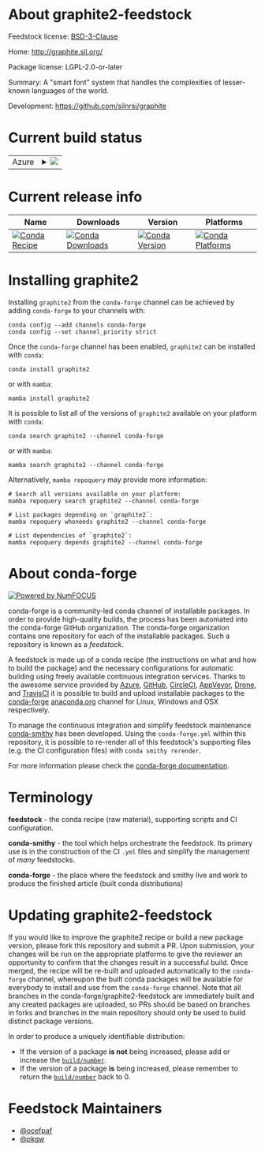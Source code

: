 About graphite2-feedstock
=========================

Feedstock license: [BSD-3-Clause](https://github.com/conda-forge/graphite2-feedstock/blob/main/LICENSE.txt)

Home: http://graphite.sil.org/

Package license: LGPL-2.0-or-later

Summary: A "smart font" system that handles the complexities of lesser-known languages of the world.

Development: https://github.com/silnrsi/graphite

Current build status
====================


<table>
    
  <tr>
    <td>Azure</td>
    <td>
      <details>
        <summary>
          <a href="https://dev.azure.com/conda-forge/feedstock-builds/_build/latest?definitionId=386&branchName=main">
            <img src="https://dev.azure.com/conda-forge/feedstock-builds/_apis/build/status/graphite2-feedstock?branchName=main">
          </a>
        </summary>
        <table>
          <thead><tr><th>Variant</th><th>Status</th></tr></thead>
          <tbody><tr>
              <td>linux_64</td>
              <td>
                <a href="https://dev.azure.com/conda-forge/feedstock-builds/_build/latest?definitionId=386&branchName=main">
                  <img src="https://dev.azure.com/conda-forge/feedstock-builds/_apis/build/status/graphite2-feedstock?branchName=main&jobName=linux&configuration=linux%20linux_64_" alt="variant">
                </a>
              </td>
            </tr><tr>
              <td>linux_aarch64</td>
              <td>
                <a href="https://dev.azure.com/conda-forge/feedstock-builds/_build/latest?definitionId=386&branchName=main">
                  <img src="https://dev.azure.com/conda-forge/feedstock-builds/_apis/build/status/graphite2-feedstock?branchName=main&jobName=linux&configuration=linux%20linux_aarch64_" alt="variant">
                </a>
              </td>
            </tr><tr>
              <td>linux_ppc64le</td>
              <td>
                <a href="https://dev.azure.com/conda-forge/feedstock-builds/_build/latest?definitionId=386&branchName=main">
                  <img src="https://dev.azure.com/conda-forge/feedstock-builds/_apis/build/status/graphite2-feedstock?branchName=main&jobName=linux&configuration=linux%20linux_ppc64le_" alt="variant">
                </a>
              </td>
            </tr><tr>
              <td>osx_64</td>
              <td>
                <a href="https://dev.azure.com/conda-forge/feedstock-builds/_build/latest?definitionId=386&branchName=main">
                  <img src="https://dev.azure.com/conda-forge/feedstock-builds/_apis/build/status/graphite2-feedstock?branchName=main&jobName=osx&configuration=osx%20osx_64_" alt="variant">
                </a>
              </td>
            </tr><tr>
              <td>osx_arm64</td>
              <td>
                <a href="https://dev.azure.com/conda-forge/feedstock-builds/_build/latest?definitionId=386&branchName=main">
                  <img src="https://dev.azure.com/conda-forge/feedstock-builds/_apis/build/status/graphite2-feedstock?branchName=main&jobName=osx&configuration=osx%20osx_arm64_" alt="variant">
                </a>
              </td>
            </tr><tr>
              <td>win_64</td>
              <td>
                <a href="https://dev.azure.com/conda-forge/feedstock-builds/_build/latest?definitionId=386&branchName=main">
                  <img src="https://dev.azure.com/conda-forge/feedstock-builds/_apis/build/status/graphite2-feedstock?branchName=main&jobName=win&configuration=win%20win_64_" alt="variant">
                </a>
              </td>
            </tr><tr>
              <td>win_arm64</td>
              <td>
                <a href="https://dev.azure.com/conda-forge/feedstock-builds/_build/latest?definitionId=386&branchName=main">
                  <img src="https://dev.azure.com/conda-forge/feedstock-builds/_apis/build/status/graphite2-feedstock?branchName=main&jobName=win&configuration=win%20win_arm64_" alt="variant">
                </a>
              </td>
            </tr>
          </tbody>
        </table>
      </details>
    </td>
  </tr>
</table>

Current release info
====================

| Name | Downloads | Version | Platforms |
| --- | --- | --- | --- |
| [![Conda Recipe](https://img.shields.io/badge/recipe-graphite2-green.svg)](https://anaconda.org/conda-forge/graphite2) | [![Conda Downloads](https://img.shields.io/conda/dn/conda-forge/graphite2.svg)](https://anaconda.org/conda-forge/graphite2) | [![Conda Version](https://img.shields.io/conda/vn/conda-forge/graphite2.svg)](https://anaconda.org/conda-forge/graphite2) | [![Conda Platforms](https://img.shields.io/conda/pn/conda-forge/graphite2.svg)](https://anaconda.org/conda-forge/graphite2) |

Installing graphite2
====================

Installing `graphite2` from the `conda-forge` channel can be achieved by adding `conda-forge` to your channels with:

```
conda config --add channels conda-forge
conda config --set channel_priority strict
```

Once the `conda-forge` channel has been enabled, `graphite2` can be installed with `conda`:

```
conda install graphite2
```

or with `mamba`:

```
mamba install graphite2
```

It is possible to list all of the versions of `graphite2` available on your platform with `conda`:

```
conda search graphite2 --channel conda-forge
```

or with `mamba`:

```
mamba search graphite2 --channel conda-forge
```

Alternatively, `mamba repoquery` may provide more information:

```
# Search all versions available on your platform:
mamba repoquery search graphite2 --channel conda-forge

# List packages depending on `graphite2`:
mamba repoquery whoneeds graphite2 --channel conda-forge

# List dependencies of `graphite2`:
mamba repoquery depends graphite2 --channel conda-forge
```


About conda-forge
=================

[![Powered by
NumFOCUS](https://img.shields.io/badge/powered%20by-NumFOCUS-orange.svg?style=flat&colorA=E1523D&colorB=007D8A)](https://numfocus.org)

conda-forge is a community-led conda channel of installable packages.
In order to provide high-quality builds, the process has been automated into the
conda-forge GitHub organization. The conda-forge organization contains one repository
for each of the installable packages. Such a repository is known as a *feedstock*.

A feedstock is made up of a conda recipe (the instructions on what and how to build
the package) and the necessary configurations for automatic building using freely
available continuous integration services. Thanks to the awesome service provided by
[Azure](https://azure.microsoft.com/en-us/services/devops/), [GitHub](https://github.com/),
[CircleCI](https://circleci.com/), [AppVeyor](https://www.appveyor.com/),
[Drone](https://cloud.drone.io/welcome), and [TravisCI](https://travis-ci.com/)
it is possible to build and upload installable packages to the
[conda-forge](https://anaconda.org/conda-forge) [anaconda.org](https://anaconda.org/)
channel for Linux, Windows and OSX respectively.

To manage the continuous integration and simplify feedstock maintenance
[conda-smithy](https://github.com/conda-forge/conda-smithy) has been developed.
Using the ``conda-forge.yml`` within this repository, it is possible to re-render all of
this feedstock's supporting files (e.g. the CI configuration files) with ``conda smithy rerender``.

For more information please check the [conda-forge documentation](https://conda-forge.org/docs/).

Terminology
===========

**feedstock** - the conda recipe (raw material), supporting scripts and CI configuration.

**conda-smithy** - the tool which helps orchestrate the feedstock.
                   Its primary use is in the construction of the CI ``.yml`` files
                   and simplify the management of *many* feedstocks.

**conda-forge** - the place where the feedstock and smithy live and work to
                  produce the finished article (built conda distributions)


Updating graphite2-feedstock
============================

If you would like to improve the graphite2 recipe or build a new
package version, please fork this repository and submit a PR. Upon submission,
your changes will be run on the appropriate platforms to give the reviewer an
opportunity to confirm that the changes result in a successful build. Once
merged, the recipe will be re-built and uploaded automatically to the
`conda-forge` channel, whereupon the built conda packages will be available for
everybody to install and use from the `conda-forge` channel.
Note that all branches in the conda-forge/graphite2-feedstock are
immediately built and any created packages are uploaded, so PRs should be based
on branches in forks and branches in the main repository should only be used to
build distinct package versions.

In order to produce a uniquely identifiable distribution:
 * If the version of a package **is not** being increased, please add or increase
   the [``build/number``](https://docs.conda.io/projects/conda-build/en/latest/resources/define-metadata.html#build-number-and-string).
 * If the version of a package **is** being increased, please remember to return
   the [``build/number``](https://docs.conda.io/projects/conda-build/en/latest/resources/define-metadata.html#build-number-and-string)
   back to 0.

Feedstock Maintainers
=====================

* [@ocefpaf](https://github.com/ocefpaf/)
* [@pkgw](https://github.com/pkgw/)

